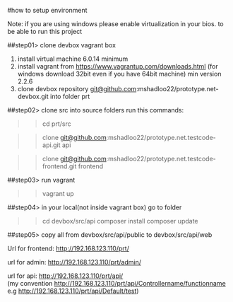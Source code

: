 #how to setup environment

Note: if you are using windows please enable virtualization in your bios. to be able to run this project

##step01> clone devbox vagrant box
1. install virtual machine 6.0.14 minimum
2. install vagrant from https://www.vagrantup.com/downloads.html (for windows download 32bit even if you have 64bit machine) min version 2.2.6
3. clone devbox repository git@github.com:mshadloo22/prototype.net-devbox.git into folder prt

##step02> clone src into source folders run this commands:

>>cd prt/src

>>clone git@github.com:mshadloo22/prototype.net.testcode-api.git api

>>clone git@github.com:mshadloo22/prototype.net.testcode-frontend.git frontend



##step03> run vagrant
>>vagrant up


##step04> in your local(not inside vagrant box) go to folder 
>>cd devbox/src/api
>>composer install
>>composer update

##step05> copy all from devbox/src/api/public to devbox/src/api/web







Url for frontend: http://192.168.123.110/prt/

url for admin: http://192.168.123.110/prt/admin/

url for api: http://192.168.123.110/prt/api/    
(my convention http://192.168.123.110/prt/api/Controllername/functionname e.g  http://192.168.123.110/prt/api/Default/test)
